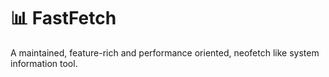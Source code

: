 # 📊 FastFetch

A maintained, feature-rich and performance oriented, neofetch like system information tool.
